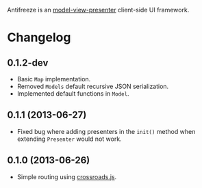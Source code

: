 Antifreeze is an [model-view-presenter](http://en.wikipedia.org/wiki/Model%E2%80%93view%E2%80%93presenter) client-side UI framework.

# Changelog

## 0.1.2-dev

* Basic `Map` implementation.
* Removed `Models` default recursive JSON serialization.
* Implemented default functions in `Model`.

## 0.1.1 (2013-06-27)

* Fixed bug where adding presenters in the `init()` method when extending `Presenter` would not work.

## 0.1.0 (2013-06-26)

* Simple routing using [crossroads.js](http://millermedeiros.github.io/crossroads.js/).
